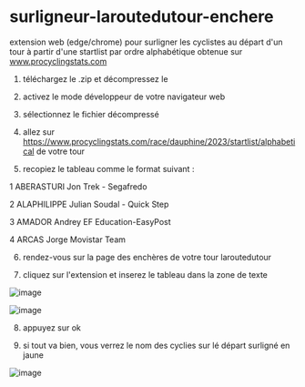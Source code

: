 # surligneur-laroutedutour-enchere
extension web (edge/chrome) pour surligner les cyclistes au départ d'un tour à partir d'une startlist par ordre alphabétique obtenue sur www.procyclingstats.com

1. téléchargez le .zip et décompressez le

2. activez le mode développeur de votre navigateur web

3. sélectionnez le fichier décompressé

4. allez sur https://www.procyclingstats.com/race/dauphine/2023/startlist/alphabetical de votre tour

5. recopiez le tableau comme le format suivant :

1	 ABERASTURI Jon	Trek - Segafredo	

2	 ALAPHILIPPE Julian	Soudal - Quick Step	

3	 AMADOR Andrey	EF Education-EasyPost	

4	 ARCAS Jorge	Movistar Team

6. rendez-vous sur la page des enchères de votre tour laroutedutour

7. cliquez sur l'extension et inserez le tableau dans la zone de texte

![image](https://github.com/MRxShoody/surligneur-laroutedutour-enchere/assets/109236654/6baf81ca-c052-4e02-be8c-2515dfb11911)
 
![image](https://github.com/MRxShoody/surligneur-laroutedutour-enchere/assets/109236654/1100734d-406f-4f56-81e1-1c540c9754d7)

8. appuyez sur ok 

9. si tout va bien, vous verrez le nom des cyclies sur lé départ surligné en jaune

![image](https://github.com/MRxShoody/surligneur-laroutedutour-enchere/assets/109236654/87a31380-7071-44aa-a3d3-3c3d4dc2f7e0)


